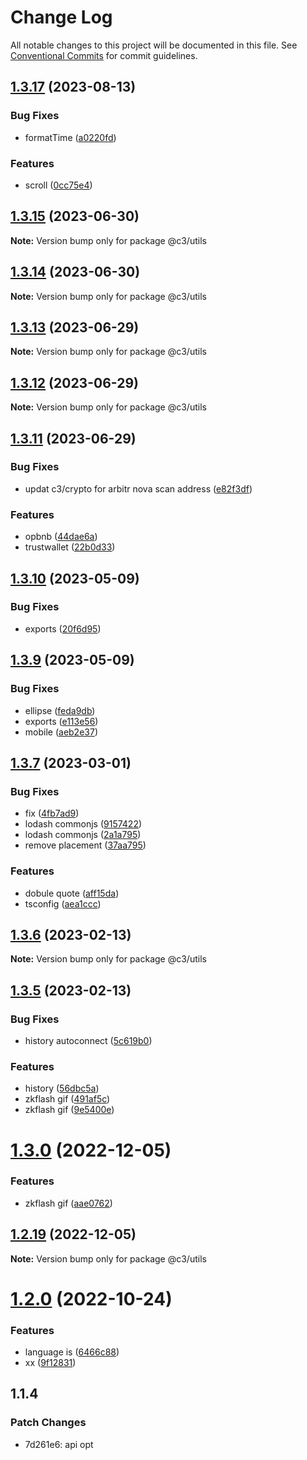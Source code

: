 # Change Log

All notable changes to this project will be documented in this file. See [Conventional Commits](https://conventionalcommits.org) for commit guidelines.

## [1.3.17](https://github.com/che3vinci/c3/compare/@c3/utils@1.3.15...@c3/utils@1.3.17) (2023-08-13)

### Bug Fixes

- formatTime ([a0220fd](https://github.com/che3vinci/c3/commit/a0220fd6e6e2fe10ec346f4c626709b3fc560f40))

### Features

- scroll ([0cc75e4](https://github.com/che3vinci/c3/commit/0cc75e4714469f1c129e926c1ce7dab9de92c50a))

## [1.3.15](https://github.com/che3vinci/c3/compare/@c3/utils@1.3.14...@c3/utils@1.3.15) (2023-06-30)

**Note:** Version bump only for package @c3/utils

## [1.3.14](https://github.com/che3vinci/c3/compare/@c3/utils@1.3.13...@c3/utils@1.3.14) (2023-06-30)

**Note:** Version bump only for package @c3/utils

## [1.3.13](https://github.com/che3vinci/c3/compare/@c3/utils@1.3.11...@c3/utils@1.3.13) (2023-06-29)

**Note:** Version bump only for package @c3/utils

## [1.3.12](https://github.com/che3vinci/c3/compare/@c3/utils@1.3.11...@c3/utils@1.3.12) (2023-06-29)

**Note:** Version bump only for package @c3/utils

## [1.3.11](https://github.com/che3vinci/c3/compare/@c3/utils@1.3.10...@c3/utils@1.3.11) (2023-06-29)

### Bug Fixes

- updat c3/crypto for arbitr nova scan address ([e82f3df](https://github.com/che3vinci/c3/commit/e82f3df5c569a6c3edfd3cb3fad1c24e7ab996ff))

### Features

- opbnb ([44dae6a](https://github.com/che3vinci/c3/commit/44dae6a59add039b26141b2261fbcfec5036a723))
- trustwallet ([22b0d33](https://github.com/che3vinci/c3/commit/22b0d3355784ae7aae7c9486b7621624fd0a7441))

## [1.3.10](https://github.com/che3vinci/c3/compare/@c3/utils@1.3.9...@c3/utils@1.3.10) (2023-05-09)

### Bug Fixes

- exports ([20f6d95](https://github.com/che3vinci/c3/commit/20f6d95b2abde328befe989e49dc2889a2a8c2bf))

## [1.3.9](https://github.com/che3vinci/c3/compare/@c3/utils@1.3.7...@c3/utils@1.3.9) (2023-05-09)

### Bug Fixes

- ellipse ([feda9db](https://github.com/che3vinci/c3/commit/feda9dbe7a5ed10232cac8aa66bd55d6a02d342e))
- exports ([e113e56](https://github.com/che3vinci/c3/commit/e113e56172b939439d4e073ae7e103bb1fa155d2))
- mobile ([aeb2e37](https://github.com/che3vinci/c3/commit/aeb2e372bc9f85ae8c3ceb924c9c369cb776e2b0))

## [1.3.7](https://github.com/che3vinci/c3/compare/@c3/utils@1.3.6...@c3/utils@1.3.7) (2023-03-01)

### Bug Fixes

- fix ([4fb7ad9](https://github.com/che3vinci/c3/commit/4fb7ad97fb60c417f543d7d5435827cc66c12c2d))
- lodash commonjs ([9157422](https://github.com/che3vinci/c3/commit/9157422a4a783a0d97a546a61c841aac7f43d4f0))
- lodash commonjs ([2a1a795](https://github.com/che3vinci/c3/commit/2a1a795bd4b83022369ac42d64fd07805eac6f79))
- remove placement ([37aa795](https://github.com/che3vinci/c3/commit/37aa795c00da2d4db23a351b40fe3fd0048b15e7))

### Features

- dobule quote ([aff15da](https://github.com/che3vinci/c3/commit/aff15dae3f43ca86185abd8ec257aef68cf8d41b))
- tsconfig ([aea1ccc](https://github.com/che3vinci/c3/commit/aea1ccc7d62652a10355425b024c4953ece0a95a))

## [1.3.6](https://github.com/che3vinci/c3/compare/@c3/utils@1.3.5...@c3/utils@1.3.6) (2023-02-13)

**Note:** Version bump only for package @c3/utils

## [1.3.5](https://github.com/che3vinci/c3/compare/@c3/utils@1.3.0...@c3/utils@1.3.5) (2023-02-13)

### Bug Fixes

- history autoconnect ([5c619b0](https://github.com/che3vinci/c3/commit/5c619b0f89fa10bc9318b969c4c5a65589d15d3b))

### Features

- history ([56dbc5a](https://github.com/che3vinci/c3/commit/56dbc5aeefb5f95cb77be1981e7b8fcfc8bbbd6f))
- zkflash gif ([491af5c](https://github.com/che3vinci/c3/commit/491af5c86e204eb64d62d5ff2b509e0b0e6f4484))
- zkflash gif ([9e5400e](https://github.com/che3vinci/c3/commit/9e5400ecd4c98a587826d086184150cb65c78038))

# [1.3.0](https://github.com/che3vinci/c3/compare/@c3/utils@1.2.18...@c3/utils@1.3.0) (2022-12-05)

### Features

- zkflash gif ([aae0762](https://github.com/che3vinci/c3/commit/aae0762161753d645be1458e8f0ace77cdbbb504))

## [1.2.19](https://github.com/che3vinci/c3/compare/@c3/utils@1.2.18...@c3/utils@1.2.19) (2022-12-05)

**Note:** Version bump only for package @c3/utils

# [1.2.0](https://github.com/che3vinci/c3/compare/@c3/utils@1.1.88...@c3/utils@1.2.0) (2022-10-24)

### Features

- language is ([6466c88](https://github.com/che3vinci/c3/commit/6466c88776c127413939be5da7b7f0654873e091))
- xx ([9f12831](https://github.com/che3vinci/c3/commit/9f12831bdba50ae133ec5fcd7e7cb5b26851e7e7))

## 1.1.4

### Patch Changes

- 7d261e6: api opt
